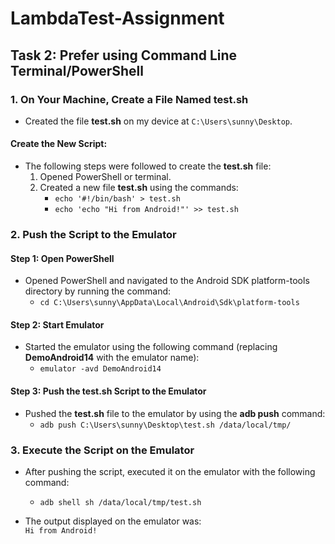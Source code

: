 # LambdaTest-Assignment

## Task 2: Prefer using Command Line Terminal/PowerShell

### 1. On Your Machine, Create a File Named test.sh
- Created the file **test.sh** on my device at `C:\Users\sunny\Desktop`.

#### Create the New Script:
- The following steps were followed to create the **test.sh** file:
  1. Opened PowerShell or terminal.
  2. Created a new file **test.sh** using the commands:
     - `echo '#!/bin/bash' > test.sh`
     - `echo 'echo "Hi from Android!"' >> test.sh`

### 2. Push the Script to the Emulator

#### Step 1: Open PowerShell
- Opened PowerShell and navigated to the Android SDK platform-tools directory by running the command:
  - `cd C:\Users\sunny\AppData\Local\Android\Sdk\platform-tools`

#### Step 2: Start Emulator
- Started the emulator using the following command (replacing **DemoAndroid14** with the emulator name):
  - `emulator -avd DemoAndroid14`

#### Step 3: Push the **test.sh** Script to the Emulator
- Pushed the **test.sh** file to the emulator by using the **adb push** command:
  - `adb push C:\Users\sunny\Desktop\test.sh /data/local/tmp/`

### 3. Execute the Script on the Emulator
- After pushing the script, executed it on the emulator with the following command:
  - `adb shell sh /data/local/tmp/test.sh`

- The output displayed on the emulator was:  
  `Hi from Android!`
